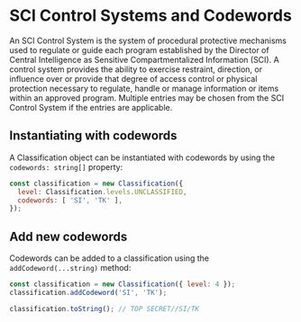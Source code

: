# SCI Control Systems and Codewords

An SCI Control System is the system of procedural protective mechanisms used
to regulate or guide each program established by the Director of Central
Intelligence as Sensitive Compartmentalized Information (SCI). A control system
provides the ability to exercise restraint, direction, or influence over or
provide that degree of access control or physical protection necessary to
regulate, handle or manage information or items within an approved program.
Multiple entries may be chosen from the SCI Control System if the entries
are applicable.

## Instantiating with codewords

A Classification object can be instantiated with codewords by using the
`codewords: string[]` property:

```javascript
const classification = new Classification({
  level: Classification.levels.UNCLASSIFIED,
  codewords: [ 'SI', 'TK' ],
});
```

## Add new codewords

Codewords can be added to a classification using the `addCodeword(...string)`
method:

```javascript
const classification = new Classification({ level: 4 });
classification.addCodeword('SI', 'TK');

classification.toString(); // TOP SECRET//SI/TK
```

